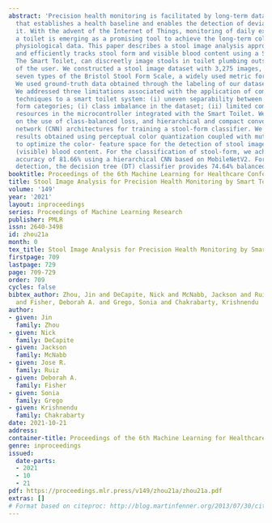 ```yaml
---
abstract: 'Precision health monitoring is facilitated by long-term data collection
  that establishes a health baseline and enables the detection of deviations from
  it. With the advent of the Internet of Things, monitoring of daily excreta from
  a toilet is emerging as a promising tool to achieve the long-term collection of
  physiological data. This paper describes a stool image analysis approach that accurately
  and efficiently tracks stool form and visible blood content using a Smart Toilet.
  The Smart Toilet, can discreetly image stools in toilet plumbing outside the purview
  of the user. We constructed a stool image dataset with 3,275 images, spanning all
  seven types of the Bristol Stool Form Scale, a widely used metric for stool classification.
  We used ground-truth data obtained through the labeling of our dataset by two gastroenterologists.
  We addressed three limitations associated with the application of computer-vision
  techniques to a smart toilet system: (i) uneven separability between different stool
  form categories; (i) class imbalance in the dataset; (ii) limited computational
  resources in the microcontroller integrated with the Smart Toilet. We present results
  on the use of class-balanced loss, and hierarchical and compact convolutional neural
  network (CNN) architectures for training a stool-form classifier. We also present
  results obtained using perceptual color quantization coupled with mutual information
  to optimize the color- feature space for the detection of stool images with gross
  (visible) blood content. For the classification of stool-form, we achieve a balanced
  accuracy of 81.66% using a hierarchical CNN based on MobileNetV2. For gross blood
  detection, the decision tree (DT) classifier provides 74.64% balanced accuracy.'
booktitle: Proceedings of the 6th Machine Learning for Healthcare Conference
title: Stool Image Analysis for Precision Health Monitoring by Smart Toilets
volume: '149'
year: '2021'
layout: inproceedings
series: Proceedings of Machine Learning Research
publisher: PMLR
issn: 2640-3498
id: zhou21a
month: 0
tex_title: Stool Image Analysis for Precision Health Monitoring by Smart Toilets
firstpage: 709
lastpage: 729
page: 709-729
order: 709
cycles: false
bibtex_author: Zhou, Jin and DeCapite, Nick and McNabb, Jackson and Ruiz, Jose R.
  and Fisher, Deborah A. and Grego, Sonia and Chakrabarty, Krishnendu
author:
- given: Jin
  family: Zhou
- given: Nick
  family: DeCapite
- given: Jackson
  family: McNabb
- given: Jose R.
  family: Ruiz
- given: Deborah A.
  family: Fisher
- given: Sonia
  family: Grego
- given: Krishnendu
  family: Chakrabarty
date: 2021-10-21
address:
container-title: Proceedings of the 6th Machine Learning for Healthcare Conference
genre: inproceedings
issued:
  date-parts:
  - 2021
  - 10
  - 21
pdf: https://proceedings.mlr.press/v149/zhou21a/zhou21a.pdf
extras: []
# Format based on citeproc: http://blog.martinfenner.org/2013/07/30/citeproc-yaml-for-bibliographies/
---
```


